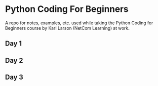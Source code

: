 # Python Coding For Beginners

A repo for notes, examples, etc. used while taking the Python Coding for Beginners course by Karl Larson (NetCom Learning) at work.

## Day 1

## Day 2

## Day 3
